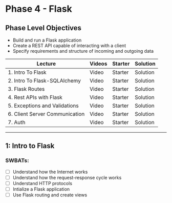 # Phase 4 - Flask

## Phase Level Objectives

- Build and run a Flask application
- Create a REST API capable of interacting with a client
- Specify requirements and structure of incoming and outgoing data


| Lecture | Videos | Starter | Solution |
| ------- | ------ | ------- | -------- |
| 1. Intro To Flask | Video | Starter | Solution |
| 2. Intro To Flask-SQLAlchemy | Video | Starter | Solution |
| 3. Flask Routes | Video | Starter | Solution |
| 4. Rest APIs with Flask | Video | Starter | Solution | 
| 5. Exceptions and Validations  | Video | Starter | Solution |
| 6. Client Server Communication  | Video | Starter | Solution |
| 7. Auth | Video | Starter | Solution |

***

## 1: Intro to Flask
### SWBATs:
- [ ] Understand how the Internet works
- [ ] Understand how the request-response cycle works
- [ ] Understand HTTP protocols
- [ ] Intialize a Flask application
- [ ] Use Flask routing and create views
